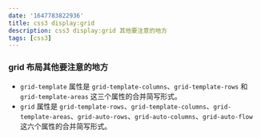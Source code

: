 ```yaml
---
date: '1647783822936'
title: css3 display:grid
description: css3 display:grid 其他要注意的地方
tags: [css3]
---
```

### grid 布局其他要注意的地方
 - `grid-template` 属性是 `grid-template-columns`、`grid-template-rows` 和 `grid-template-areas` 这三个属性的合并简写形式。
 - `grid` 属性是 `grid-template-rows`、`grid-template-columns`、`grid-template-areas`、`grid-auto-rows`、`grid-auto-columns`、`grid-auto-flow` 这六个属性的合并简写形式。
